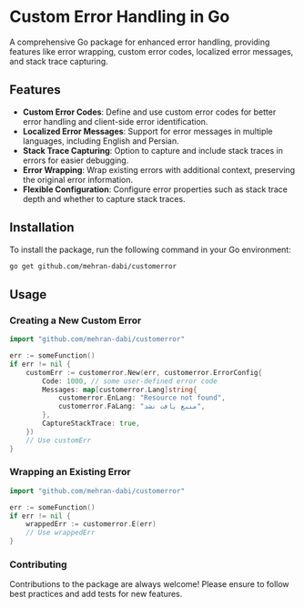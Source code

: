 # Custom Error Handling in Go

A comprehensive Go package for enhanced error handling, providing features like error wrapping, custom error codes, localized error messages, and stack trace capturing.

## Features

- **Custom Error Codes**: Define and use custom error codes for better error handling and client-side error identification.
- **Localized Error Messages**: Support for error messages in multiple languages, including English and Persian.
- **Stack Trace Capturing**: Option to capture and include stack traces in errors for easier debugging.
- **Error Wrapping**: Wrap existing errors with additional context, preserving the original error information.
- **Flexible Configuration**: Configure error properties such as stack trace depth and whether to capture stack traces.

## Installation

To install the package, run the following command in your Go environment:

```sh
go get github.com/mehran-dabi/customerror
```

## Usage

### Creating a New Custom Error

```go
import "github.com/mehran-dabi/customerror"

err := someFunction()
if err != nil {
    customErr := customerror.New(err, customerror.ErrorConfig{
        Code: 1000, // some user-defined error code
        Messages: map[customerror.Lang]string{
            customerror.EnLang: "Resource not found",
            customerror.FaLang: "منبع یافت نشد",
        },
        CaptureStackTrace: true,
    })
    // Use customErr
}
```

### Wrapping an Existing Error

```go
import "github.com/mehran-dabi/customerror"

err := someFunction()
if err != nil {
    wrappedErr := customerror.E(err)
	// Use wrappedErr
}
```

### Contributing

Contributions to the package are always welcome! Please ensure to follow best practices and add tests for new features.

